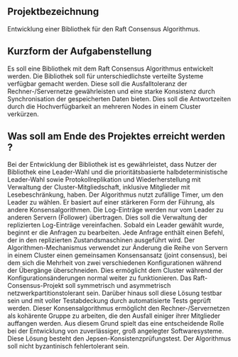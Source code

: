 ## Projektbezeichnung
Entwicklung einer Bibliothek für den Raft Consensus Algorithmus.

## Kurzform der Aufgabenstellung
Es soll eine Bibliothek mit dem Raft Consensus Algorithmus entwickelt werden. Die Bibliothek soll für unterschiedlichste verteilte Systeme verfügbar gemacht werden. Diese soll die Ausfalltoleranz der Rechner-/Servernetze gewährleisten und eine starke Konsistenz durch Synchronisation der gespeicherten Daten bieten. Dies soll die Antwortzeiten durch die Hochverfügbarkeit an mehreren Nodes in einem Cluster verkürzen.

## Was soll am Ende des Projektes erreicht werden ?
Bei der Entwicklung der Bibliothek ist es gewährleistet, dass Nutzer der Bibliothek eine Leader-Wahl und die prioritätsbasierte halbdeterministische Leader-Wahl sowie Protokollreplikation und Wiederherstellung mit Verwaltung der Cluster-Mitgliedschaft, inklusive Mitglieder mit Lesebeschränkung, haben. Der Algorithmus nutzt zufällige Timer, um den Leader zu wählen. Er basiert auf einer stärkeren Form der Führung, als andere Konsensalgorithmen. Die Log-Einträge werden nur vom Leader zu anderen Servern (Follower) übertragen. Dies soll die Verwaltung der replizierten Log-Einträge vereinfachen. Sobald ein Leader gewählt wurde, beginnt er die Anfragen zu bearbeiten. Jede Anfrage enthält einen Befehl, der in den replizierten Zustandsmaschinen ausgeführt wird. Der Algorithmen-Mechanismus verwendet zur Änderung die Reihe von Servern in einem Cluster einen gemeinsamen Konsensansatz (joint consensus), bei dem sich die Mehrheit von zwei verschiedenen Konfigurationen während der Übergänge überschneiden. Dies ermöglicht dem Cluster während der Konfigurationsänderungen normal weiter zu funktionieren. Das Raft-Consensus-Projekt soll symmetrisch und asymmetrisch netzwerkpartitionstolerant sein. Darüber hinaus soll diese Lösung testbar sein und mit voller Testabdeckung durch automatisierte Tests geprüft werden. Dieser Konsensalgorithmus ermöglicht den Rechner-/Servernetzen als kohärente Gruppe zu arbeiten, die den Ausfall einiger ihrer Mitglieder auffangen werden. Aus diesem Grund spielt das eine entscheidende Rolle bei der Entwicklung von zuverlässiger, groß angelegter Softwaresysteme. Diese Lösung besteht den Jepsen-Konsistenzprüfungstest. Der Algorithmus soll nicht byzantinisch fehlertolerant sein.

